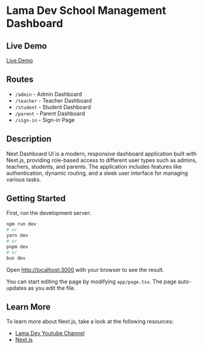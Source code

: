 # Lama Dev School Management Dashboard

## Live Demo

[Live Demo](https://next-dashboard-ui.netlify.app/)

## Routes

- `/admin` - Admin Dashboard
- `/teacher` - Teacher Dashboard
- `/student` - Student Dashboard
- `/parent` - Parent Dashboard
- `/sign-in` - Sign-in Page

## Description

Next Dashboard UI is a modern, responsive dashboard application built with Next.js, providing role-based access to different user types such as admins, teachers, students, and parents. The application includes features like authentication, dynamic routing, and a sleek user interface for managing various tasks.

## Getting Started

First, run the development server:

```bash
npm run dev
# or
yarn dev
# or
pnpm dev
# or
bun dev
```

Open [http://localhost:3000](http://localhost:3000) with your browser to see the result.

You can start editing the page by modifying `app/page.tsx`. The page auto-updates as you edit the file.

## Learn More

To learn more about Next.js, take a look at the following resources:

- [Lama Dev Youtube Channel](https://youtube.com/lamadev)
- [Next.js](https://nextjs.org/learn)
